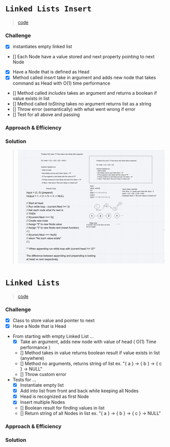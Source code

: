 # `Linked Lists Insert`
> [code](linked-list-insert.test.js)
### Challenge
- [x] instantiates empty linked list
- [] Each Node have a value stored and next property pointing to next Node 
- [x] Have a Node that is defined as Head
- [x] Method called *insert* take in argument and adds new node that takes command as Head with O(1) time performance
- [] Method called *includes* takes an argument and returns a boolean if value exists in list
- [] Method called *toString* takes no argument returns list as a string
- [] Throw error (semantically) with what went wrong if error
- [] Test for all above and passing

### Approach & Efficiency

### Solution
> ![White board](../../whiteboards/linkedList-Insert.png)



# `Linked Lists`
> [code](linked-list.test.js)
### Challenge
- [x] Class to store value and pointer to next
- [x] Have a Node that is Head
- From starting with empty Linked List ...
    - [x] Take an argument, adds new node with value of head ( O(1) Time performance )
    - [] Method takes in value returns boolean result if value exists in list (anywhere)
    - [] Method no arguments, returns string of list ex. "{ a } -> { b } -> { c } -> NULL"
    - [] Throw custom error
- Tests for ...
    - [x] Instantiate empty list
    - [x] Add into list from front and back while keeping all Nodes
    - [x] Head is recognized as first Node
    - [x] Insert multiple Nodes
    - [] Boolean result for finding values in list
    - [] Return string of all Nodes in list ex. "{ a } -> { b } -> { c } -> NULL"


### Approach & Efficiency

### Solution


